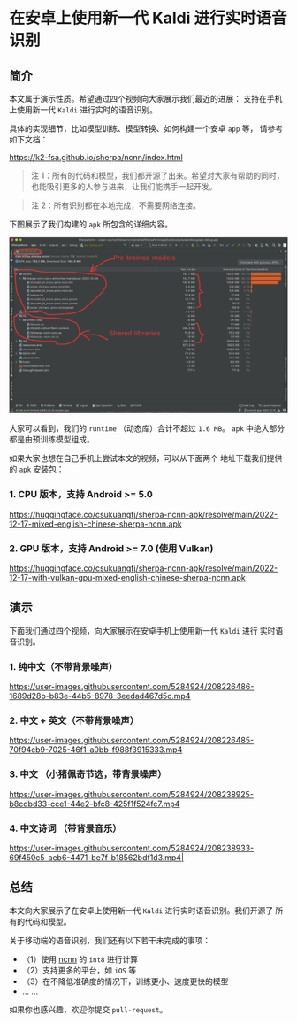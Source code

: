 # 在安卓上使用新一代 Kaldi 进行实时语音识别


## 简介

本文属于演示性质。希望通过四个视频向大家展示我们最近的进展：
支持在手机上使用新一代 ``Kaldi`` 进行实时的语音识别。

具体的实现细节，比如模型训练、模型转换、如何构建一个安卓 ``app`` 等，
请参考如下文档：

https://k2-fsa.github.io/sherpa/ncnn/index.html

> 注 1：所有的代码和模型，我们都开源了出来。希望对大家有帮助的同时，
> 也能吸引更多的人参与进来，让我们能携手一起开发。


> 注 2：所有识别都在本地完成，不需要网络连接。


下图展示了我们构建的 ``apk`` 所包含的详细内容。

![](https://raw.githubusercontent.com/k2-fsa/next-gen-kaldi-wechat/master/pic/2022-12-18-apk-content.png)

大家可以看到，我们的 `runtime` （动态库）合计不超过 ``1.6 MB``。
``apk`` 中绝大部分都是由预训练模型组成。

如果大家也想在自己手机上尝试本文的视频，可以从下面两个
地址下载我们提供的 ``apk`` 安装包：

### 1. CPU 版本，支持 Android >= 5.0

https://huggingface.co/csukuangfj/sherpa-ncnn-apk/resolve/main/2022-12-17-mixed-english-chinese-sherpa-ncnn.apk

### 2. GPU 版本，支持 Android >= 7.0 (使用 Vulkan)

https://huggingface.co/csukuangfj/sherpa-ncnn-apk/resolve/main/2022-12-17-with-vulkan-gpu-mixed-english-chinese-sherpa-ncnn.apk


## 演示

下面我们通过四个视频，向大家展示在安卓手机上使用新一代 ``Kaldi`` 进行
实时语音识别。

### 1. 纯中文（不带背景噪声）

https://user-images.githubusercontent.com/5284924/208226486-1689d28b-b83e-44b5-8978-3eedad467d5c.mp4

### 2. 中文 + 英文（不带背景噪声）

https://user-images.githubusercontent.com/5284924/208226485-70f94cb9-7025-46f1-a0bb-f988f3915333.mp4


### 3. 中文 （小猪佩奇节选，带背景噪声）

https://user-images.githubusercontent.com/5284924/208238925-b8cdbd33-cce1-44e2-bfc8-425f1f524fc7.mp4


### 4. 中文诗词 （带背景音乐）

https://user-images.githubusercontent.com/5284924/208238933-69f450c5-aeb6-4471-be7f-b18562bdf1d3.mp4|



## 总结

本文向大家展示了在安卓上使用新一代 ``Kaldi`` 进行实时语音识别。我们开源了
所有的代码和模型。

关于移动端的语音识别，我们还有以下若干未完成的事项：

- （1）使用 [ncnn][ncnn] 的 ``int8`` 进行计算
- （2）支持更多的平台，如 ``iOS`` 等
- （3）在不降低准确度的情况下，训练更小、速度更快的模型
- ... ...

如果你也感兴趣，欢迎你提交 ``pull-request``。

[ncnn]: https://github.com/tencent/ncnn
